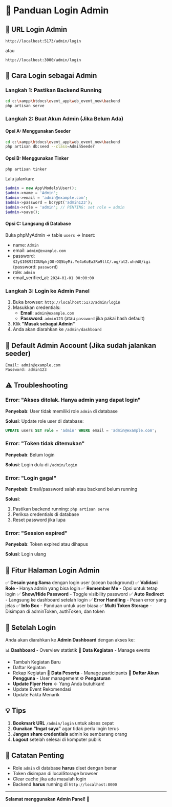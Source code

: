 # 🔐 Panduan Login Admin

## 📍 URL Login Admin
```
http://localhost:5173/admin/login
```
atau
```
http://localhost:3000/admin/login
```

## 🎯 Cara Login sebagai Admin

### Langkah 1: Pastikan Backend Running
```bash
cd c:\xampp\htdocs\event_app\web_event_new\backend
php artisan serve
```

### Langkah 2: Buat Akun Admin (Jika Belum Ada)

#### Opsi A: Menggunakan Seeder
```bash
cd c:\xampp\htdocs\event_app\web_event_new\backend
php artisan db:seed --class=AdminSeeder
```

#### Opsi B: Menggunakan Tinker
```bash
php artisan tinker
```
Lalu jalankan:
```php
$admin = new App\Models\User();
$admin->name = 'Admin';
$admin->email = 'admin@example.com';
$admin->password = bcrypt('admin123');
$admin->role = 'admin'; // PENTING: set role = admin
$admin->save();
```

#### Opsi C: Langsung di Database
Buka phpMyAdmin → table `users` → Insert:
- name: `Admin`
- email: `admin@example.com`
- password: `$2y$10$92IXUNpkjO0rOQ5byMi.Ye4oKoEa3Ro9llC/.og/at2.uheWG/igi` (password: `password`)
- role: `admin`
- email_verified_at: `2024-01-01 00:00:00`

### Langkah 3: Login ke Admin Panel

1. Buka browser: `http://localhost:5173/admin/login`
2. Masukkan credentials:
   - **Email**: `admin@example.com`
   - **Password**: `admin123` (atau `password` jika pakai hash default)
3. Klik **"Masuk sebagai Admin"**
4. Anda akan diarahkan ke `/admin/dashboard`

## 🔑 Default Admin Account (Jika sudah jalankan seeder)

```
Email: admin@example.com
Password: admin123
```

## ⚠️ Troubleshooting

### Error: "Akses ditolak. Hanya admin yang dapat login"
**Penyebab**: User tidak memiliki role `admin` di database

**Solusi**: Update role user di database:
```sql
UPDATE users SET role = 'admin' WHERE email = 'admin@example.com';
```

### Error: "Token tidak ditemukan"
**Penyebab**: Belum login

**Solusi**: Login dulu di `/admin/login`

### Error: "Login gagal"
**Penyebab**: Email/password salah atau backend belum running

**Solusi**:
1. Pastikan backend running: `php artisan serve`
2. Periksa credentials di database
3. Reset password jika lupa

### Error: "Session expired"
**Penyebab**: Token expired atau dihapus

**Solusi**: Login ulang

## 🎨 Fitur Halaman Login Admin

✅ **Desain yang Sama** dengan login user (ocean background)
✅ **Validasi Role** - Hanya admin yang bisa login
✅ **Remember Me** - Opsi untuk tetap login
✅ **Show/Hide Password** - Toggle visibility password
✅ **Auto Redirect** - Langsung ke dashboard setelah login
✅ **Error Handling** - Pesan error yang jelas
✅ **Info Box** - Panduan untuk user biasa
✅ **Multi Token Storage** - Disimpan di adminToken, authToken, dan token

## 🚀 Setelah Login

Anda akan diarahkan ke **Admin Dashboard** dengan akses ke:

📊 **Dashboard** - Overview statistik
📅 **Data Kegiatan** - Manage events
   - Tambah Kegiatan Baru
   - Daftar Kegiatan
   - Rekap Kegiatan
👥 **Data Peserta** - Manage participants
👤 **Daftar Akun Pengguna** - User management
⚙️ **Pengaturan**
   - **Update Flyer Hero** ← Yang Anda butuhkan!
   - Update Event Rekomendasi
   - Update Fakta Menarik

## 💡 Tips

1. **Bookmark URL** `/admin/login` untuk akses cepat
2. **Gunakan "Ingat saya"** agar tidak perlu login terus
3. **Jangan share credentials** admin ke sembarang orang
4. **Logout** setelah selesai di komputer publik

## 📝 Catatan Penting

- Role `admin` di database **harus** diset dengan benar
- Token disimpan di localStorage browser
- Clear cache jika ada masalah login
- Backend **harus** running di `http://localhost:8000`

---

**Selamat menggunakan Admin Panel! 🎉**
